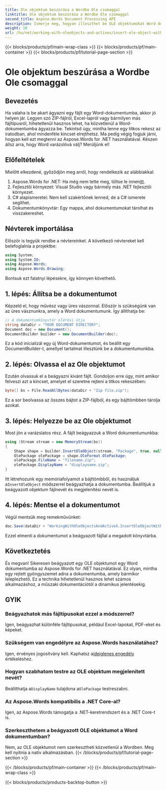 ```yaml
---
title: Ole objektum beszúrása a Wordbe Ole csomaggal
linktitle: Ole objektum beszúrása a Wordbe Ole csomaggal
second_title: Aspose.Words Document Processing API
description: Ismerje meg, hogyan illeszthet be OLE objektumokat Word dokumentumokba az Aspose.Words for .NET használatával. Kövesse részletes, lépésenkénti útmutatónkat a fájlok zökkenőmentes beágyazásához.
weight: 10
url: /hu/net/working-with-oleobjects-and-activex/insert-ole-object-with-ole-package/
---
```


{{< blocks/products/pf/main-wrap-class >}}
{{< blocks/products/pf/main-container >}}
{{< blocks/products/pf/tutorial-page-section >}}

# Ole objektum beszúrása a Wordbe Ole csomaggal

## Bevezetés

Ha valaha is be akart ágyazni egy fájlt egy Word-dokumentumba, akkor jó helyen jár. Legyen szó ZIP-fájlról, Excel-lapról vagy bármilyen más fájltípusról, hihetetlenül hasznos lehet, ha közvetlenül a Word-dokumentumba ágyazza be. Tekintsd úgy, mintha lenne egy titkos rekesz az iratodban, ahol mindenféle kincset elrejthetsz. Ma pedig végig fogjuk járni, hogyan kell ezt megtenni az Aspose.Words for .NET használatával. Készen állsz arra, hogy Word varázslóvá válj? Merüljünk el!

## Előfeltételek

Mielőtt elkezdené, győződjön meg arról, hogy rendelkezik az alábbiakkal:

1. Aspose.Words for .NET: Ha még nem tette meg, töltse le innen[itt](https://releases.aspose.com/words/net/).
2. Fejlesztői környezet: Visual Studio vagy bármely más .NET fejlesztői környezet.
3. C# alapismeretei: Nem kell szakértőnek lenned, de a C# ismerete segíthet.
4. Dokumentumkönyvtár: Egy mappa, ahol dokumentumokat tárolhat és visszakereshet.

## Névterek importálása

Először is tegyük rendbe a névtereinket. A következő névtereket kell belefoglalnia a projektbe:

```csharp
using System;
using System.IO;
using Aspose.Words;
using Aspose.Words.Drawing;
```

Bontsuk ezt falatnyi lépésekre, így könnyen követhető.

## 1. lépés: Állítsa be a dokumentumot

Képzeld el, hogy művész vagy üres vászonnal. Először is szükségünk van az üres vásznunkra, amely a Word dokumentumunk. Így állíthatja be:

```csharp
// A dokumentumkönyvtár elérési útja
string dataDir = "YOUR DOCUMENT DIRECTORY";
Document doc = new Document();
DocumentBuilder builder = new DocumentBuilder(doc);
```

Ez a kód inicializál egy új Word-dokumentumot, és beállít egy DocumentBuilder-t, amellyel tartalmat illesztünk be a dokumentumunkba.

## 2. lépés: Olvassa el az Ole objektumot

Ezután olvassuk el a beágyazni kívánt fájlt. Gondoljon erre úgy, mint amikor felveszi azt a kincset, amelyet el szeretne rejteni a titkos rekeszében:

```csharp
byte[] bs = File.ReadAllBytes(dataDir + "Zip file.zip");
```

Ez a sor beolvassa az összes bájtot a ZIP-fájlból, és egy bájttömbben tárolja azokat.

## 3. lépés: Helyezze be az Ole objektumot

Most jön a varázslatos rész. A fájlt beágyazzuk a Word dokumentumunkba:

```csharp
using (Stream stream = new MemoryStream(bs))
{
    Shape shape = builder.InsertOleObject(stream, "Package", true, null);
    OlePackage olePackage = shape.OleFormat.OlePackage;
    olePackage.FileName = "filename.zip";
    olePackage.DisplayName = "displayname.zip";
}
```

 Itt létrehozunk egy memóriafolyamot a bájttömbből, és használjuk a`InsertOleObject` módszerrel beágyazhatja a dokumentumba. Beállítjuk a beágyazott objektum fájlnevét és megjelenítési nevét is.

## 4. lépés: Mentse el a dokumentumot

Végül mentsük meg remekművünket:

```csharp
doc.Save(dataDir + "WorkingWithOleObjectsAndActiveX.InsertOleObjectWithOlePackage.docx");
```

Ezzel elmenti a dokumentumot a beágyazott fájllal a megadott könyvtárba.

## Következtetés

És megvan! Sikeresen beágyazott egy OLE objektumot egy Word dokumentumba az Aspose.Words for .NET használatával. Ez olyan, mintha egy rejtett gyöngyszemet adna a dokumentumba, amely bármikor leleplezhető. Ez a technika hihetetlenül hasznos lehet számos alkalmazáshoz, a műszaki dokumentációtól a dinamikus jelentésekig. 

## GYIK

### Beágyazhatok más fájltípusokat ezzel a módszerrel?
Igen, beágyazhat különféle fájltípusokat, például Excel-lapokat, PDF-eket és képeket.

### Szükségem van engedélyre az Aspose.Words használatához?
 Igen, érvényes jogosítvány kell. Kaphatsz a[ideiglenes engedély](https://purchase.aspose.com/temporary-license/) értékeléshez.

### Hogyan szabhatom testre az OLE objektum megjelenített nevét?
 Beállíthatja a`DisplayName` tulajdona a`OlePackage` testreszabni.

### Az Aspose.Words kompatibilis a .NET Core-al?
Igen, az Aspose.Words támogatja a .NET-keretrendszert és a .NET Core-t is.

### Szerkeszthetem a beágyazott OLE objektumot a Word dokumentumban?
Nem, az OLE objektumot nem szerkesztheti közvetlenül a Wordben. Meg kell nyitnia a natív alkalmazásban.
{{< /blocks/products/pf/tutorial-page-section >}}

{{< /blocks/products/pf/main-container >}}
{{< /blocks/products/pf/main-wrap-class >}}

{{< blocks/products/products-backtop-button >}}
